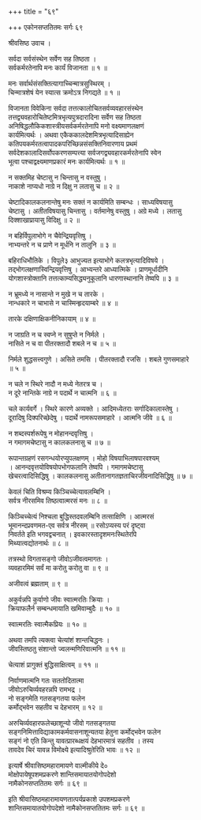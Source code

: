 +++
title = "६९"

+++
एकोनसप्ततितमः सर्गः ६९  
  
श्रीवसिष्ठ उवाच ।  
  
सर्वदा सर्वसंस्थेन सर्वेण सह तिष्ठता ।  
सर्वकर्मरतेनापि मनः कार्यं विजानता ॥ १ ॥  
  
मनः सर्वार्थसंसक्तित्यागाच्चिन्मात्रसुस्थिरम् ।  
चिन्मात्रशेषं येन स्यात्स क्रमोऽत्र निगद्यते ॥ १ ॥  
  
विजानता विवेकिना सर्वदा तत्तत्कालोचितसर्वव्यवहारसंस्थेन   
तत्तद्व्यवहारोचितेष्टमित्रभृत्यपुत्रदारादिना सर्वेण सह तिष्ठता   
अनिषिद्धलौकिकशास्त्रीयसर्वकर्मरतेनापि मनो वक्ष्यमाणलक्षणं   
कार्यमित्यर्थः । अथवा एकैककालदेशमित्रभृत्यादिसाह्येन   
कतिपयकर्मरतत्वापादकपरिच्छिन्नसंसक्तिनिवारणाय प्रथमं   
सर्वदेशकालादिसर्वोपकरणसम्पत्त्या सर्वजगद्व्यवहारकर्मरतेनापि स्वेन   
भूत्वा पश्चाद्वक्ष्यमाणप्रकारं मनः कार्यमित्यर्थः ॥ १ ॥  
  
न सक्तमिह चेष्टासु न चिन्तासु न वस्तुषु ।  
नाकाशे नाप्यधो नाग्रे न दिक्षु न लतासु च ॥ २ ॥  
  
चेष्टादिकालकलनान्तेषु मनः सक्तं न कार्यमिति सम्बन्धः । साध्यविषयासु   
चेष्टासु । अतीतविषयासु चिन्तासु । वर्तमानेषु वस्तुषु । अग्रे मध्ये । लतासु   
दिक्शाखाप्रायासु विदिक्षु ॥ २ ॥  
  
न बहिर्विपुलाभोगे न चैवेन्द्रियवृत्तिषु ।  
नाभ्यन्तरे न च प्राणे न मूर्धनि न तालुनि ॥ ३ ॥  
  
बहिराधिभौतिके । विपुले३ आभुज्यत इत्याभोगे कलत्रभृत्यादिविषये ।   
तद्भोगलक्षणास्विन्द्रियवृत्तिषु । आभ्यन्तरे आध्यात्मिके । प्राणमूर्धादीनि   
योगशास्त्रोक्तानि तत्तत्काम्यसिद्ध्यनुकूलानि धारणास्थानानि तेष्वपि ॥ ३ ॥  
  
न भ्रूमध्ये न नासान्ते न मुखे न च तारके ।  
नान्धकारे न चाभासे न चास्मिन्हृदयाम्बरे ॥ ४ ॥  
  
तारके दक्षिणाक्षिकनीनिकायाम् ॥ ४ ॥  
  
न जाग्रति न च स्वप्ने न सुषुप्ते न निर्मले ।  
नासिते न च वा पीतरक्तादौ शबले न च ॥ ५ ॥  
  
निर्मले शुद्धसत्त्वगुणे । असिते तमसि । पीतरक्तादौ रजसि । शबले गुणसमाहारे   
॥ ५ ॥  
  
न चले न स्थिरे नादौ न मध्ये नेतरत्र च ।  
न दूरे नान्तिके नाग्रे न पदार्थे न चात्मनि ॥ ६ ॥  
  
चले कार्यवर्गे । स्थिरे कारणे अव्यक्ते । आदिमध्येतराः सर्गादिकालास्तेषु ।   
दूरादिषु दिक्परिच्छेदेषु । पदार्थे नामरूपसमाहारे । आत्मनि जीवे ॥ ६ ॥  
  
न शब्दस्पर्शरूपेषु न मोहानन्दवृत्तिषु ।  
न गमागमचेष्टासु न कालकलनासु च ॥ ७ ॥  
  
रूपान्तग्रहणं रसगन्धयोरप्युपलक्षणम् । मोहो विषयाभिलाषपारवश्यम्   
। आनन्दवृत्तयोविषयोपभोगफलानि तेष्वपि । गमागमचेष्टासु   
खेचरत्वादिसिद्धिषु । कालकलनासु अतीतानागतज्ञताचिरजीवनादिसिद्धिषु ॥ ७ ॥  
  
केवलं चिति विश्रम्य किञ्चिच्चेत्यावलम्बिनि ।  
सर्वत्र नीरसमिव तिष्ठत्वात्मरसं मनः ॥ ८ ॥  
  
किञ्चिच्चेत्यं निश्चला बुद्धिस्तदवलम्बिनि तत्साक्षिणि । आत्मरसं   
भूमानन्दप्रवणमत-एव सर्वत्र नीरसम् ॥ रसोऽप्यस्य परं दृष्ट्वा   
निवर्तते इति भगवद्वचनात् । इवकारस्तादृशमनःस्थितेरपि   
मिथ्यात्वद्योतनार्थः ॥ ८ ॥  
  
तत्रस्थो विगतासङ्गो जीवोऽजीवत्वमागतः ।  
व्यवहारमिमं सर्वं मा करोतु करोतु वा ॥ ९ ॥  
  
अजीवत्वं ब्रह्मताम् ॥ ९ ॥  
  
अकुर्वन्नपि कुर्वाणो जीवः स्वात्मरतिः क्रियाः ।  
क्रियाफलैर्न सम्बन्धमायाति खमिवाम्बुदैः ॥ १० ॥  
  
स्वात्मरतिः स्वात्मैकप्रियः ॥ १० ॥  
  
अथवा तमपि त्यक्त्वा चेत्यांशं शान्तचिद्धनः ।  
जीवस्तिष्ठतु संशान्तो ज्वलन्मणिरिवात्मनि ॥ ११ ॥  
  
चेत्याशं प्रागुक्तं बुद्धिसाक्षित्वम् ॥ ११ ॥  
  
निर्वाणमात्मनि गतः सततोदितात्मा  
जीवोऽरुचिर्व्यवहरन्नपि रामभद्र ।  
नो सङ्गमेति गतसङ्गतया फलेन   
कर्मोद्भवेन सहतीव च देहभारम् ॥ १२ ॥  
  
अरुचिर्व्यवहारफलेच्छाशून्यो जीवो गतसङ्गतया   
सङ्गनिमित्ताविद्याकामकर्मवासनाशून्यतया हेतुना कर्मोद्भवेन फलेन   
सङ्गं नो एति किन्तु यावत्प्रारब्धक्षयं देहभारमात्रं सहतीव । तस्य   
तावदेव चिरं यावन्न विमोक्ष्ये इत्यादिश्रुतेरिति भावः ॥ १२ ॥  
  
इत्यार्षे श्रीवासिष्ठमहारामायणे वाल्मीकीये दे०   
मोक्षोपायेषूपशमप्रकरणे शान्तिसमायातयोगोपदेशो   
नामैकोनसप्ततितमः सर्गः ॥ ६९ ॥  
  
इति श्रीवासिष्ठमहारामायणतात्पर्यप्रकाशे उपशमप्रकरणे   
शान्तिसमायातयोगोपदेशो नामैकोनसप्ततितमः सर्गः ॥ ६९ ॥  
  
  